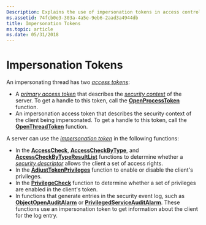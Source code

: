 ```yaml
---
Description: Explains the use of impersonation tokens in access control.
ms.assetid: 74fcb0e3-303a-4a5e-9eb6-2aad3a4944db
title: Impersonation Tokens
ms.topic: article
ms.date: 05/31/2018
---
```


# Impersonation Tokens

An impersonating thread has two [*access tokens*](https://docs.microsoft.com/windows/desktop/SecGloss/a-gly):

-   A [*primary access token*](https://docs.microsoft.com/windows/desktop/SecGloss/p-gly) that describes the [*security context*](https://docs.microsoft.com/windows/desktop/SecGloss/s-gly) of the server. To get a handle to this token, call the [**OpenProcessToken**](https://msdn.microsoft.com/library/Aa379295(v=VS.85).aspx) function.
-   An impersonation access token that describes the security context of the client being impersonated. To get a handle to this token, call the [**OpenThreadToken**](https://msdn.microsoft.com/library/Aa379296(v=VS.85).aspx) function.

A server can use the [*impersonation token*](https://docs.microsoft.com/windows/desktop/SecGloss/i-gly) in the following functions:

-   In the [**AccessCheck**](https://msdn.microsoft.com/library/Aa374815(v=VS.85).aspx), [**AccessCheckByType**](https://msdn.microsoft.com/library/Aa374826(v=VS.85).aspx), and [**AccessCheckByTypeResultList**](https://msdn.microsoft.com/library/Aa374836(v=VS.85).aspx) functions to determine whether a [*security descriptor*](https://docs.microsoft.com/windows/desktop/SecGloss/s-gly) allows the client a set of access rights.
-   In the [**AdjustTokenPrivileges**](https://msdn.microsoft.com/library/Aa375202(v=VS.85).aspx) function to enable or disable the client's privileges.
-   In the [**PrivilegeCheck**](https://msdn.microsoft.com/library/Aa379304(v=VS.85).aspx) function to determine whether a set of privileges are enabled in the client's token.
-   In functions that generate entries in the security event log, such as [**ObjectOpenAuditAlarm**](/windows/desktop/api/Winbase/nf-winbase-objectopenauditalarma) or [**PrivilegedServiceAuditAlarm**](/windows/desktop/api/Winbase/nf-winbase-privilegedserviceauditalarma). These functions use an impersonation token to get information about the client for the log entry.

 

 




